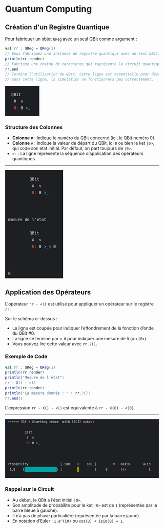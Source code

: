 
# Quantum Computing

## Création d'un Registre Quantique
Pour fabriquer un objet `QReg` avec un seul QBit comme argument :

```scala
val rr : QReg = QReg(1)
// Vous fabriquez une instance de registre quantique avec un seul QBit.
println(rr.render)
// Fabrique une chaîne de caractères qui représente le circuit quantique.
rr.end
// Termine l’utilisation du QBit. Cette ligne est essentielle pour désallouer les ressources utilisées et, si demandé, générer un rapport PDF et une trace d’exécution.
// Sans cette ligne, la simulation ne fonctionnera pas correctement.
```

![Capture d'Écran 2025-01-30 à 19.09.23](images/Screenshot%202025-01-30%20at%2019.09.23.png)

### Structure des Colonnes
- **Colonne `#`** : Indique le numéro du QBit concerné (ici, le QBit numéro 0).
- **Colonne `v`** : Indique la valeur de départ du QBit, ici `0` ou bien le ket `|0>`, qui code son état initial. Par défaut, on part toujours de `|0>`.
- `>-` : La ligne représente la séquence d’application des opérateurs quantiques.

---

![Capture d'Écran 2025-01-30 à 19.13.24](images/Screenshot%202025-01-30%20at%2019.13.24.png)

## Application des Opérateurs
L'opérateur `rr - <()` est utilisé pour appliquer un opérateur sur le registre `rr`.

Sur le schéma ci-dessus :
- La ligne est coupée pour indiquer l’effondrement de la fonction d’onde du QBit #0.
- La ligne se termine par `< 0` pour indiquer une mesure de `0` (ou `|0>`).
- Vous pouvez lire cette valeur avec `rr.?()`.

### Exemple de Code
```scala
val rr : QReg = QReg(1)
println(rr.render)
println("Mesure de l'état")
rr - X() - <()
println(rr.render)
println("La mesure donnée : " + rr.?())
rr.end()
```
L'expression `rr - X() - <()` est équivalente à `rr - X(0) - <(0)`.

---

![Capture d'Écran 2025-01-30 à 19.22.19](images/Screenshot%202025-01-30%20at%2019.22.19.png)

### Rappel sur le Circuit
- Au début, le QBit a l’état initial `|0>`.
- Son amplitude de probabilité pour le ket `|0>` est de `1` (représentée par la barre bleue à gauche).
- Il n’a pas de phase particulière (représentée par la barre jaune).
- En notation d’Euler : `1.e^(i0)` ou `cos(0) + isin(0) = 1`.

